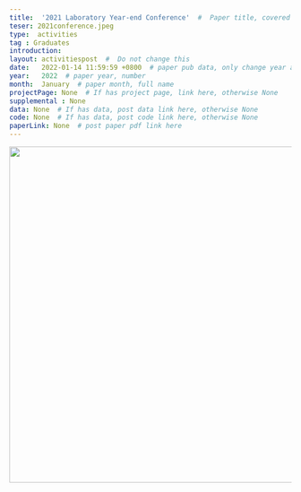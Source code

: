 ```yaml
---
title:  '2021 Laboratory Year-end Conference'  #  Paper title, covered by ''
teser: 2021conference.jpeg
type:  activities
tag : Graduates
introduction: 
layout: activitiespost  #  Do not change this
date:   2022-01-14 11:59:59 +0800  # paper pub data, only change year and month according to this format
year:   2022  # paper year, number
month:  January  # paper month, full name
projectPage: None  # If has project page, link here, otherwise None
supplemental : None
data: None  # If has data, post data link here, otherwise None
code: None  # If has data, post code link here, otherwise None
paperLink: None  # post paper pdf link here
---
```


<center><img src="{{ BASE_PATH }}/images/activities/2021conference_whole.jpeg" width = "600" height = "auto"/></center>

&nbsp;
&nbsp;

<!-- 以下内容与图片不符 -->
<center>
<p style="font-size:20px;width:100%;text-align:left" >
</p>
</center>
&nbsp;

<!-- <center>
    <iframe controls src="//player.bilibili.com/player.html?aid=468460795&bvid=BV1j541117a4&cid=583758703&page=1" scrolling="no" border="0" frameborder="no" framespacing="0" allowfullscreen="true" height=600 width=800> </iframe>
</center> -->




